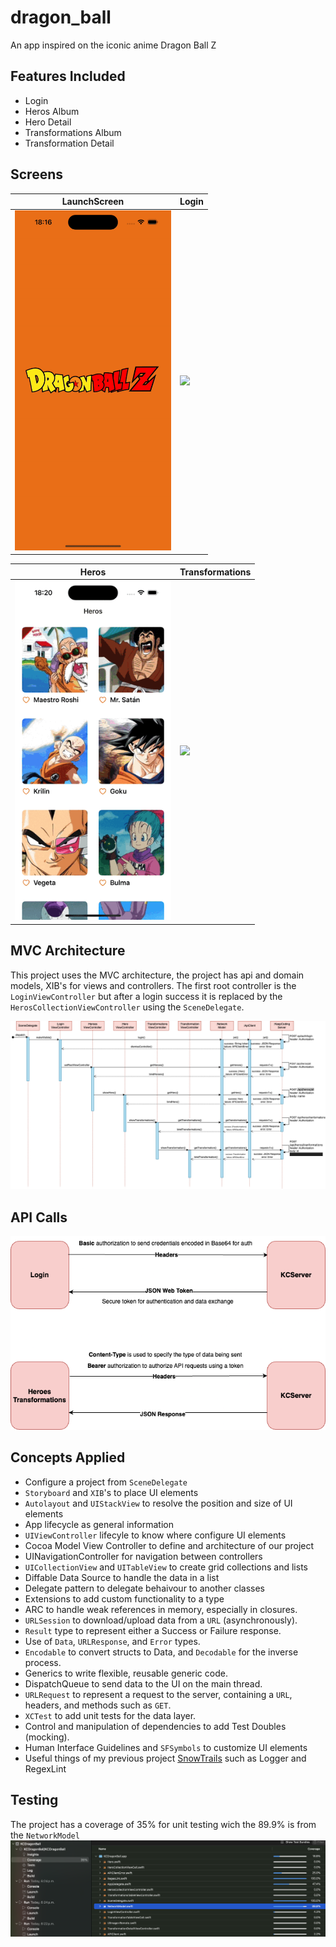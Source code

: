 # dragon_ball

An app inspired on the iconic anime Dragon Ball Z

## Features Included
* Login
* Heros Album
* Hero Detail
* Transformations Album
* Transformation Detail

## Screens
| LaunchScreen | Login |
|--------|------|
| <img src="Images/launchScreen.gif" width="250"/>  | <img src="Images/login.gif" width="250"/> |

| Heros | Transformations |
|--------|------|
| <img src="Images/heroDetail.gif" width="250"/>  | <img src="Images/transformations.gif" width="250"/> |

## MVC Architecture

This project uses the MVC architecture, the project has api and domain models, XIB's for views and controllers. The first root controller is the `LoginViewController` but after a login success it is replaced by the `HerosCollectionViewController` using the `SceneDelegate`.

![](Images/sequence_diagram.png)


## API Calls

![](Images/url_request.png) 

## Concepts Applied
* Configure a project from `SceneDelegate`
* `Storyboard` and `XIB`'s to place UI elements
* `Autolayout` and `UIStackView` to resolve the position and size of UI elements
* App lifecycle as general information
* `UIViewController` lifecyle to know where configure UI elements
* Cocoa Model View Controller to define and architecture of our project
* UINavigationController for navigation between controllers
* `UICollectionView` and `UITableView` to create grid collections and lists
* Diffable Data Source to handle the data in a list
* Delegate pattern to delegate behaivour to another classes
* Extensions to add custom functionality to a type
* ARC to handle weak references in memory, especially in closures.
* `URLSession` to download/upload data from a `URL` (asynchronously).
* `Result` type to represent either a Success or Failure response.
* Use of `Data`, `URLResponse`, and `Error` types.
* `Encodable` to convert structs to Data, and `Decodable` for the inverse process.
* Generics to write flexible, reusable generic code.
* DispatchQueue to send data to the UI on the main thread.
* `URLRequest` to represent a request to the server, containing a `URL`, headers, and methods such as `GET`.
* `XCTest` to add unit tests for the data layer.
* Control and manipulation of dependencies to add Test Doubles (mocking).
* Human Interface Guidelines and `SFSymbols` to customize UI elements
* Useful things of my previous project [SnowTrails](https://github.com/anagumo/snow_trails) such as Logger and RegexLint

## Testing 

The project has a coverage of 35% for unit testing wich the 89.9% is from the `NetworkModel`
![](Images/coverage.png)